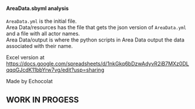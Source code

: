 #### AreaData.sbyml analysis

`AreaData.yml` is the initial file.  
Area Data/resources has the file that gets the json version of `AreaData.yml` and a file with all actor names.  
Area Data/output is where the python scripts in Area Data output the data associated with their name.  

Excel version at https://docs.google.com/spreadsheets/d/1nkGkq6bDzwAdyvR2iB7MXz0DLqqqGJcdK11bbYrw7vg/edit?usp=sharing

Made by Echocolat

## WORK IN PROGESS